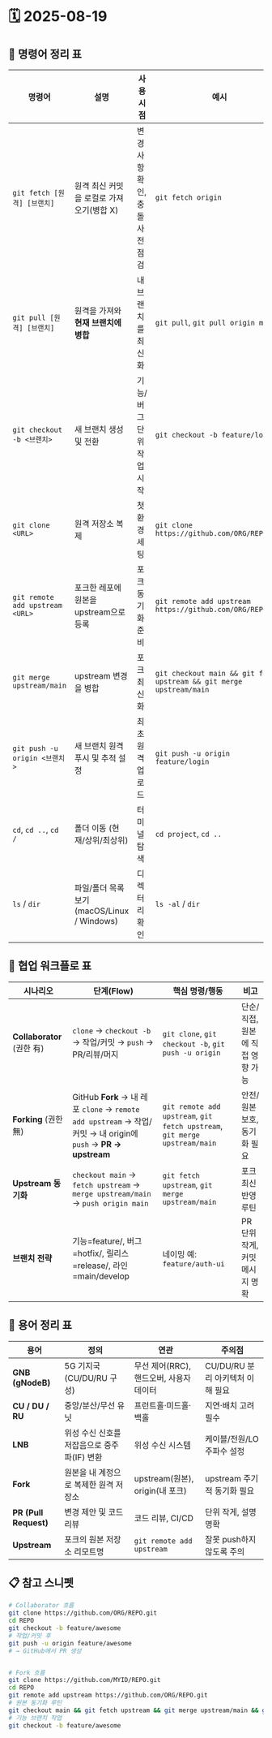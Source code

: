 # 🗓️ 2025-08-19


## 📑 명령어 정리 표
| 명령어 | 설명 | 사용 시점 | 예시 |
|---|---|---|---|
| `git fetch [원격] [브랜치]` | 원격 최신 커밋을 로컬로 가져오기(병합 X) | 변경사항 확인, 충돌 사전 점검 | `git fetch origin` |
| `git pull [원격] [브랜치]` | 원격을 가져와 **현재 브랜치에 병합** | 내 브랜치를 최신화 | `git pull`, `git pull origin main` |
| `git checkout -b <브랜치>` | 새 브랜치 생성 및 전환 | 기능/버그 단위 작업 시작 | `git checkout -b feature/login` |
| `git clone <URL>` | 원격 저장소 복제 | 첫 환경 세팅 | `git clone https://github.com/ORG/REPO.git` |
| `git remote add upstream <URL>` | 포크한 레포에 원본을 upstream으로 등록 | 포크 동기화 준비 | `git remote add upstream https://github.com/ORG/REPO.git` |
| `git merge upstream/main` | upstream 변경을 병합 | 포크 최신화 | `git checkout main && git fetch upstream && git merge upstream/main` |
| `git push -u origin <브랜치>` | 새 브랜치 원격 푸시 및 추적 설정 | 최초 원격 업로드 | `git push -u origin feature/login` |
| `cd`, `cd ..`, `cd /` | 폴더 이동 (현재/상위/최상위) | 터미널 탐색 | `cd project`, `cd ..` |
| `ls` / `dir` | 파일/폴더 목록 보기 (macOS/Linux / Windows) | 디렉터리 확인 | `ls -al` / `dir` |


## 🔁 협업 워크플로 표
| 시나리오 | 단계(Flow) | 핵심 명령/행동 | 비고 |
|---|---|---|---|
| **Collaborator** (권한 有) | `clone` → `checkout -b` → 작업/커밋 → `push` → PR/리뷰/머지 | `git clone`, `git checkout -b`, `git push -u origin` | 단순/직접, 원본에 직접 영향 가능 |
| **Forking** (권한 無) | GitHub **Fork** → 내 레포 `clone` → `remote add upstream` → 작업/커밋 → 내 origin에 `push` → **PR → upstream** | `git remote add upstream`, `git fetch upstream`, `git merge upstream/main` | 안전/원본 보호, 동기화 필요 |
| **Upstream 동기화** | `checkout main` → `fetch upstream` → `merge upstream/main` → `push origin main` | `git fetch upstream`, `git merge upstream/main` | 포크 최신 반영 루틴 |
| **브랜치 전략** | 기능=feature/, 버그=hotfix/, 릴리스=release/, 라인=main/develop | 네이밍 예: `feature/auth-ui` | PR 단위 작게, 커밋 메시지 명확 |


## 🧠 용어 정리 표
| 용어 | 정의 | 연관 | 주의점 |
|---|---|---|---|
| **GNB (gNodeB)** | 5G 기지국 (CU/DU/RU 구성) | 무선 제어(RRC), 핸드오버, 사용자 데이터 | CU/DU/RU 분리 아키텍처 이해 필요 |
| **CU / DU / RU** | 중앙/분산/무선 유닛 | 프런트홀·미드홀·백홀 | 지연·배치 고려 필수 |
| **LNB** | 위성 수신 신호를 저잡음으로 중주파(IF) 변환 | 위성 수신 시스템 | 케이블/전원/LO 주파수 설정 |
| **Fork** | 원본을 내 계정으로 복제한 원격 저장소 | upstream(원본), origin(내 포크) | upstream 주기적 동기화 필요 |
| **PR (Pull Request)** | 변경 제안 및 코드 리뷰 | 코드 리뷰, CI/CD | 단위 작게, 설명 명확 |
| **Upstream** | 포크의 원본 저장소 리모트명 | `git remote add upstream` | 잘못 push하지 않도록 주의 |


## 📋 참고 스니펫
```bash
# Collaborator 흐름
git clone https://github.com/ORG/REPO.git
cd REPO
git checkout -b feature/awesome
# 작업/커밋 후
git push -u origin feature/awesome
# → GitHub에서 PR 생성


# Fork 흐름
git clone https://github.com/MYID/REPO.git
cd REPO
git remote add upstream https://github.com/ORG/REPO.git
# 원본 동기화 루틴
git checkout main && git fetch upstream && git merge upstream/main && git push origin main
# 기능 브랜치 작업
git checkout -b feature/awesome
```